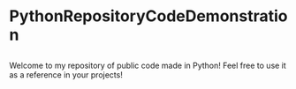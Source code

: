 # PythonRepositoryCodeDemonstration
##
Welcome to my repository of public code made in Python! Feel free to use it as a reference in your projects!

